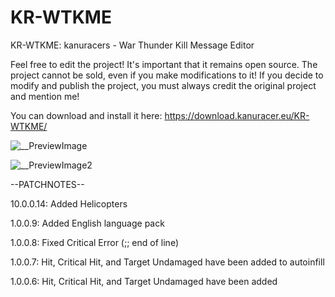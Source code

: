 # KR-WTKME
KR-WTKME: kanuracers - War Thunder Kill Message Editor

Feel free to edit the project! It's important that it remains open source. The project cannot be sold, even if you make modifications to it! If you decide to modify and publish the project, you must always credit the original project and mention me!

You can download and install it here: https://download.kanuracer.eu/KR-WTKME/

![__PreviewImage](https://github.com/kanuracer/KR-WTKME/assets/115377230/7e841fba-dc40-4c30-90af-f217c0ac481c)

![__PreviewImage2](https://github.com/kanuracer/KR-WTKME/assets/115377230/e3219b61-00ff-4e69-9f99-c1b94e0bb577)


--PATCHNOTES--

10.0.0.14: Added Helicopters

1.0.0.9: Added English language pack

1.0.0.8: Fixed Critical Error (;; end of line)

1.0.0.7: Hit, Critical Hit, and Target Undamaged have been added to autoinfill

1.0.0.6: Hit, Critical Hit, and Target Undamaged have been added
